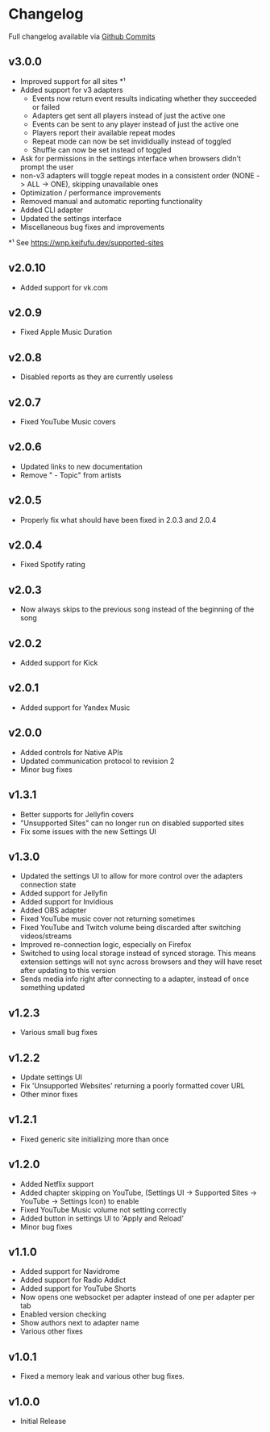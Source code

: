 # Changelog

Full changelog available via [Github Commits](https://github.com/keifufu/WebNowPlaying/commits/main)

## v3.0.0

- Improved support for all sites \*¹
- Added support for v3 adapters
  - Events now return event results indicating whether they succeeded or failed
  - Adapters get sent all players instead of just the active one
  - Events can be sent to any player instead of just the active one
  - Players report their available repeat modes
  - Repeat mode can now be set invididually instead of toggled
  - Shuffle can now be set instead of toggled
- Ask for permissions in the settings interface when browsers didn't prompt the user
- non-v3 adapters will toggle repeat modes in a consistent order (NONE -> ALL -> ONE), skipping unavailable ones
- Optimization / performance improvements
- Removed manual and automatic reporting functionality
- Added CLI adapter
- Updated the settings interface
- Miscellaneous bug fixes and improvements

\*¹ See https://wnp.keifufu.dev/supported-sites

## v2.0.10

- Added support for vk.com

## v2.0.9

- Fixed Apple Music Duration

## v2.0.8

- Disabled reports as they are currently useless

## v2.0.7

- Fixed YouTube Music covers

## v2.0.6

- Updated links to new documentation
- Remove " - Topic" from artists

## v2.0.5

- Properly fix what should have been fixed in 2.0.3 and 2.0.4

## v2.0.4

- Fixed Spotify rating

## v2.0.3

- Now always skips to the previous song instead of the beginning of the song

## v2.0.2

- Added support for Kick

## v2.0.1

- Added support for Yandex Music

## v2.0.0

- Added controls for Native APIs
- Updated communication protocol to revision 2
- Minor bug fixes

## v1.3.1

- Better supports for Jellyfin covers
- "Unsupported Sites" can no longer run on disabled supported sites
- Fix some issues with the new Settings UI

## v1.3.0

- Updated the settings UI to allow for more control over the adapters connection state
- Added support for Jellyfin
- Added support for Invidious
- Added OBS adapter
- Fixed YouTube music cover not returning sometimes
- Fixed YouTube and Twitch volume being discarded after switching videos/streams
- Improved re-connection logic, especially on Firefox
- Switched to using local storage instead of synced storage. This means extension settings will not sync across browsers and they will have reset after updating to this version
- Sends media info right after connecting to a adapter, instead of once something updated

## v1.2.3

- Various small bug fixes

## v1.2.2

- Update settings UI
- Fix 'Unsupported Websites' returning a poorly formatted cover URL
- Other minor fixes

## v1.2.1

- Fixed generic site initializing more than once

## v1.2.0

- Added Netflix support
- Added chapter skipping on YouTube, (Settings UI -> Supported Sites -> YouTube -> Settings Icon) to enable
- Fixed YouTube Music volume not setting correctly
- Added button in settings UI to 'Apply and Reload'
- Minor bug fixes

## v1.1.0

- Added support for Navidrome
- Added support for Radio Addict
- Added support for YouTube Shorts
- Now opens one websocket per adapter instead of one per adapter per tab
- Enabled version checking
- Show authors next to adapter name
- Various other fixes

## v1.0.1

- Fixed a memory leak and various other bug fixes.

## v1.0.0

- Initial Release
